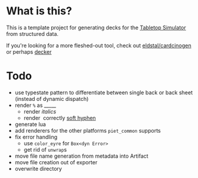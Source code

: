 # What is this?

This is a template project for generating decks for the [Tabletop Simulator](https://tabletopsimulator.com) from structured data.

If you're looking for a more fleshed-out tool, check out [eldstal/cardcinogen](https://github.com/eldstal/cardcinogen) or perhaps [decker](https://splizard.com/magic/decker)

# Todo

- use typestate pattern to differentiate between single back or back sheet (instead of dynamic dispatch)
- render `%` as _____
  - render *italics*
  - render ­ correctly [soft hyphen](https://unicode-explorer.com/c/00AD)
- generate lua
- add renderers for the other platforms `piet_common` supports
- fix error handling
  - use `color_eyre` for `Box<dyn Error>`
  - get rid of `unwrap`s
- move file name generation from metadata into Artifact
- move file creation out of exporter
- overwrite directory
